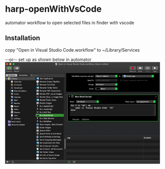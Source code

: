 # harp-openWithVsCode

automator workflow to open selected files in finder with vscode

## Installation
copy "Open in Visual Studio Code.workflow" to ~/Library/Services

--or--
set up as shown below in automator
![](https://github.com/thomstratton/harp-openWithVsCode/blob/main/automator-setup-open-in-vs-code.png?raw=true)


